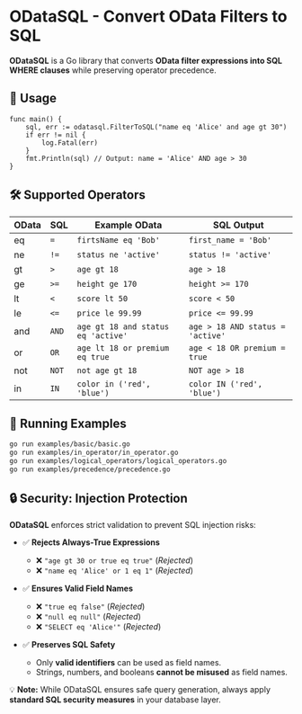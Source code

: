 # ODataSQL - Convert OData Filters to SQL

**ODataSQL** is a Go library that converts **OData filter expressions into SQL WHERE clauses** while preserving operator
precedence.

## 🔹 Usage

```
func main() {
    sql, err := odatasql.FilterToSQL("name eq 'Alice' and age gt 30")
    if err != nil {
        log.Fatal(err)
    }
    fmt.Println(sql) // Output: name = 'Alice' AND age > 30
}
```

## 🛠 Supported Operators

| OData | SQL   | Example OData                      | SQL Output                       |
|-------|-------|------------------------------------|----------------------------------|
| eq    | `=`   | `firtsName eq 'Bob'`               | `first_name = 'Bob'`             |
| ne    | `!=`  | `status ne 'active'`               | `status != 'active'`             |
| gt    | `>`   | `age gt 18`                        | `age > 18`                       |
| ge    | `>=`  | `height ge 170`                    | `height >= 170`                  |
| lt    | `<`   | `score lt 50`                      | `score < 50`                     |
| le    | `<=`  | `price le 99.99`                   | `price <= 99.99`                 |
| and   | `AND` | `age gt 18 and status eq 'active'` | `age > 18 AND status = 'active'` |
| or    | `OR`  | `age lt 18 or premium eq true`     | `age < 18 OR premium = true`     |
| not   | `NOT` | `not age gt 18`                    | `NOT age > 18`                   |
| in    | `IN`  | `color in ('red', 'blue')`         | `color IN ('red', 'blue')`       |

## 📂 Running Examples

```sh
go run examples/basic/basic.go
go run examples/in_operator/in_operator.go
go run examples/logical_operators/logical_operators.go
go run examples/precedence/precedence.go
```

## 🔒 Security: Injection Protection

**ODataSQL** enforces strict validation to prevent SQL injection risks:

- ✅ **Rejects Always-True Expressions**
    - ❌ `"age gt 30 or true eq true"` (_Rejected_)
    - ❌ `"name eq 'Alice' or 1 eq 1"` (_Rejected_)

- ✅ **Ensures Valid Field Names**
    - ❌ `"true eq false"` (_Rejected_)
    - ❌ `"null eq null"` (_Rejected_)
    - ❌ `"SELECT eq 'Alice'"` (_Rejected_)

- ✅ **Preserves SQL Safety**
    - Only **valid identifiers** can be used as field names.
    - Strings, numbers, and booleans **cannot be misused** as field names.

💡 **Note:** While ODataSQL ensures safe query generation, always apply **standard SQL security measures** in your
database layer.
